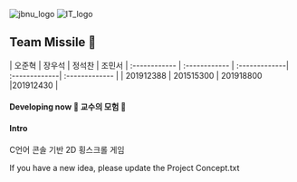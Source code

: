![jbnu_logo](https://user-images.githubusercontent.com/65169722/83265660-c2c8ee00-a1fc-11ea-8f67-d42cabce63a4.png) ![IT_logo](https://user-images.githubusercontent.com/65169722/83266051-4551ad80-a1fd-11ea-9776-3af3ad784981.PNG)


## Team Missile :rocket:

| 오준혁 | 장우석 | 정석찬 | 조민서 |
:------------ | :------------ | :-------------| :-------------| :------------- |
| 201912388 | 201515300 | 201918800 |201912430 |



#### Developing now  :european_castle: 교수의 모험 :european_castle:

#### Intro 
C언어 콘솔 기반 2D 횡스크롤 게임




If you have a new idea, please update the Project Concept.txt
